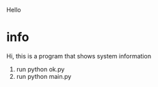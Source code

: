 Hello 
# info

Hi, this is a program that shows system information

1) run python ok.py
2) run python main.py
